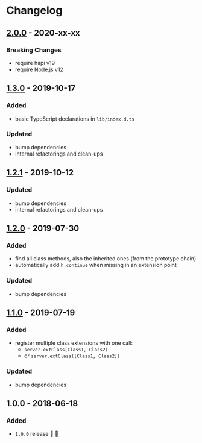 # Changelog

## [2.0.0](https://github.com/futurestudio/hapi-class-extension-points/compare/v1.3.0...v2.0.0) - 2020-xx-xx

### Breaking Changes
- require hapi v19
- require Node.js v12


## [1.3.0](https://github.com/futurestudio/hapi-class-extension-points/compare/v1.2.1...v1.3.0) - 2019-10-17

### Added
- basic TypeScript declarations in `lib/index.d.ts`

### Updated
- bump dependencies
- internal refactorings and clean-ups


## [1.2.1](https://github.com/futurestudio/hapi-class-extension-points/compare/v1.2.0...v1.2.1) - 2019-10-12

### Updated
- bump dependencies
- internal refactorings and clean-ups


## [1.2.0](https://github.com/futurestudio/hapi-class-extension-points/compare/v1.1.0...v1.2.0) - 2019-07-30

### Added
- find all class methods, also the inherited ones (from the prototype chain)
- automatically add `h.continue` when missing in an extension point

### Updated
- bump dependencies


## [1.1.0](https://github.com/futurestudio/hapi-class-extension-points/compare/v1.0.0...v1.1.0) - 2019-07-19

### Added
- register multiple class extensions with one call:
  - `server.extClass(Class1, Class2)`
  - or `server.extClass([Class1, Class2])`

### Updated
- bump dependencies


## 1.0.0 - 2018-06-18

### Added
- `1.0.0` release 🚀 🎉

